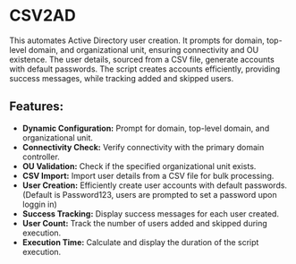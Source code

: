 # CSV2AD
This automates Active Directory user creation. It prompts for domain, top-level domain, and organizational unit, ensuring connectivity and OU existence. The user details, sourced from a CSV file, generate accounts with default passwords. The script creates accounts efficiently, providing success messages, while tracking added and skipped users. 

## Features:

- **Dynamic Configuration:** Prompt for domain, top-level domain, and organizational unit.
- **Connectivity Check:** Verify connectivity with the primary domain controller.
- **OU Validation:** Check if the specified organizational unit exists.
- **CSV Import:** Import user details from a CSV file for bulk processing.
- **User Creation:** Efficiently create user accounts with default passwords. (Default is Password123, users are prompted to set a password upon loggin in)
- **Success Tracking:** Display success messages for each user created.
- **User Count:** Track the number of users added and skipped during execution.
- **Execution Time:** Calculate and display the duration of the script execution.

